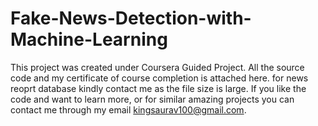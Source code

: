 # Fake-News-Detection-with-Machine-Learning
This project was created under Coursera Guided Project.
All the source code and my certificate of course completion is attached here.
for news reoprt database kindly contact me as the file size is large.
If you like the code and want to learn more, or for similar amazing projects you can contact me through my email kingsaurav100@gmail.com.
